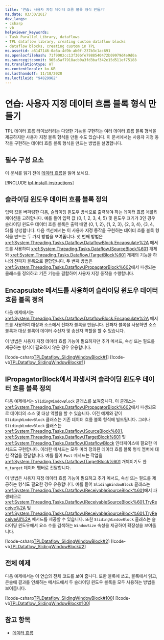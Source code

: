 ```yaml
---
title: '연습: 사용자 지정 데이터 흐름 블록 형식 만들기'
ms.date: 03/30/2017
dev_langs:
- csharp
- vb
helpviewer_keywords:
- Task Parallel Library, dataflows
- TPL dataflow library, creating custom dataflow blocks
- dataflow blocks, creating custom in TPL
ms.assetid: a6147146-0a6a-4d9b-ab0f-237b3c1ac691
ms.openlocfilehash: 71f9002cc13f30bfe7988540472b09979d4e9d0a
ms.sourcegitcommit: 965a5af7918acb0a3fd3baf342e15d511ef75188
ms.translationtype: HT
ms.contentlocale: ko-KR
ms.lasthandoff: 11/18/2020
ms.locfileid: "94829962"
---
```

# <a name="walkthrough-creating-a-custom-dataflow-block-type"></a>연습: 사용자 지정 데이터 흐름 블록 형식 만들기
TPL 데이터 흐름 라이브러리는 다양한 기능을 구현하는 여러 데이터 흐름 블록 형식을 제공하지만 사용자 지정 블록 형식을 만들 수도 있습니다. 이 문서에서는 사용자 지정 동작을 구현하는 데이터 흐름 블록 형식을 만드는 방법을 설명합니다.  
  
## <a name="prerequisites"></a>필수 구성 요소  
 이 문서를 읽기 전에 [데이터 흐름](dataflow-task-parallel-library.md)을 읽어 보세요.  

[!INCLUDE [tpl-install-instructions](../../../includes/tpl-install-instructions.md)]
  
## <a name="defining-the-sliding-window-dataflow-block"></a>슬라이딩 윈도우 데이터 흐름 블록 정의  
 입력 값을 버퍼링한 다음, 슬라이딩 윈도우 방식으로 출력해야 하는 데이터 흐름 애플리케이션을 고려합니다. 예를 들어 입력 값 {0, 1, 2, 3, 4, 5} 및 윈도우 크기가 3인 경우 슬라이딩 윈도우 데이터 흐름 블록은 출력 배열 {0, 1, 2}, {1, 2, 3}, {2, 3, 4}, {3, 4, 5}를 생성합니다. 다음 섹션에서는 이 사용자 지정 동작을 구현하는 데이터 흐름 블록 형식을 만드는 두 가지 방법을 보여줍니다. 첫 번째 방법은 <xref:System.Threading.Tasks.Dataflow.DataflowBlock.Encapsulate%2A> 메서드를 사용하여 <xref:System.Threading.Tasks.Dataflow.ISourceBlock%601> 개체와 <xref:System.Threading.Tasks.Dataflow.ITargetBlock%601> 개체의 기능을 하나의 전파자 블록으로 결합합니다. 두 번째 방법은 <xref:System.Threading.Tasks.Dataflow.IPropagatorBlock%602>에서 파생되는 클래스를 정의하고 기존 기능을 결합하여 사용자 지정 동작을 수행합니다.  
  
## <a name="using-the-encapsulate-method-to-define-the-sliding-window-dataflow-block"></a>Encapsulate 메서드를 사용하여 슬라이딩 윈도우 데이터 흐름 블록 정의  
 다음 예제에서는 <xref:System.Threading.Tasks.Dataflow.DataflowBlock.Encapsulate%2A> 메서드를 사용하여 대상과 소스에서 전파자 블록을 만듭니다. 전파자 블록을 사용하면 소스 블록과 대상 블록이 데이터 수신자 및 송신자 역할을 할 수 있습니다.  
  
 이 방법은 사용자 지정 데이터 흐름 기능이 필요하지만 추가 메서드, 속성 또는 필드를 제공하는 형식이 필요하지 않은 경우 유용합니다.  
  
 [!code-csharp[TPLDataflow_SlidingWindowBlock#1](../../../samples/snippets/csharp/VS_Snippets_Misc/tpldataflow_slidingwindowblock/cs/slidingwindowblock.cs#1)]
 [!code-vb[TPLDataflow_SlidingWindowBlock#1](../../../samples/snippets/visualbasic/VS_Snippets_Misc/tpldataflow_slidingwindowblock/vb/slidingwindowblock.vb#1)]  
  
## <a name="deriving-from-ipropagatorblock-to-define-the-sliding-window-dataflow-block"></a>IPropagatorBlock에서 파생시켜 슬라이딩 윈도우 데이터 흐름 블록 정의  
 다음 예제에서는 `SlidingWindowBlock` 클래스를 보여줍니다. 이 클래스는 <xref:System.Threading.Tasks.Dataflow.IPropagatorBlock%602>에서 파생되므로 데이터의 소스 및 대상 역할을 할 수 있습니다. 이전 예제와 같이 `SlidingWindowBlock` 클래스는 기존 데이터 흐름 블록 형식에 빌드됩니다. 그러나 `SlidingWindowBlock` 클래스는 <xref:System.Threading.Tasks.Dataflow.ISourceBlock%601>, <xref:System.Threading.Tasks.Dataflow.ITargetBlock%601> 및 <xref:System.Threading.Tasks.Dataflow.IDataflowBlock> 인터페이스에 필요한 메서드도 구현합니다. 이러한 메서드는 모두 미리 정의된 데이터 흐름 블록 형식 멤버에 대한 작업을 전달합니다. 예를 들어 `Post` 메서드는 작업을 <xref:System.Threading.Tasks.Dataflow.ITargetBlock%601> 개체이기도 한 `m_target` 데이터 멤버로 전달합니다.  
  
 이 방법은 사용자 지정 데이터 흐름 기능이 필요하고 추가 메서드, 속성 또는 필드를 제공하는 형식도 필요한 경우 유용합니다. 예를 들어 `SlidingWindowBlock` 클래스는 <xref:System.Threading.Tasks.Dataflow.IReceivableSourceBlock%601>에서 파생되므로 <xref:System.Threading.Tasks.Dataflow.IReceivableSourceBlock%601.TryReceive%2A> 및 <xref:System.Threading.Tasks.Dataflow.IReceivableSourceBlock%601.TryReceiveAll%2A> 메서드를 제공할 수 있습니다. 또한 `SlidingWindowBlock` 클래스는 슬라이딩 윈도우에서 요소 수를 검색하는 `WindowSize` 속성을 제공하여 확장성을 보여줍니다.  
  
 [!code-csharp[TPLDataflow_SlidingWindowBlock#2](../../../samples/snippets/csharp/VS_Snippets_Misc/tpldataflow_slidingwindowblock/cs/slidingwindowblock.cs#2)]
 [!code-vb[TPLDataflow_SlidingWindowBlock#2](../../../samples/snippets/visualbasic/VS_Snippets_Misc/tpldataflow_slidingwindowblock/vb/slidingwindowblock.vb#2)]  
  
## <a name="the-complete-example"></a>전체 예제  
 다음 예제에서는 이 연습의 전체 코드를 보여 줍니다. 또한 블록에 쓰고, 블록에서 읽고, 콘솔에 결과를 인쇄하는 메서드에서 두 슬라이딩 윈도우 블록을 모두 사용하는 방법을 보여줍니다.  
  
 [!code-csharp[TPLDataflow_SlidingWindowBlock#100](../../../samples/snippets/csharp/VS_Snippets_Misc/tpldataflow_slidingwindowblock/cs/slidingwindowblock.cs#100)]
 [!code-vb[TPLDataflow_SlidingWindowBlock#100](../../../samples/snippets/visualbasic/VS_Snippets_Misc/tpldataflow_slidingwindowblock/vb/slidingwindowblock.vb#100)]  
  
## <a name="see-also"></a>참고 항목

- [데이터 흐름](dataflow-task-parallel-library.md)
